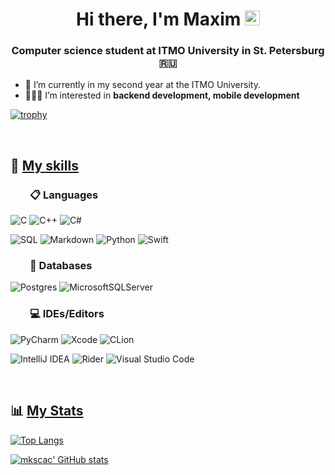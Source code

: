 <h1 align="center">Hi there, I'm Maxim</a> 
<img src="https://github.com/blackcater/blackcater/raw/main/images/Hi.gif" height="24gig"/></h1>
<h3 align="center">Computer science student at ITMO University in St. Petersburg🇷🇺</h3>


- 🌱 I’m currently in my second year at the ITMO University.
- 👨🏻‍💻 I’m interested in **backend development, mobile development**

[![trophy](https://github-profile-trophy.vercel.app/?username=mkscac)](https://github.com/mkscac/github-profile-trophy)


&nbsp;
&nbsp;
## 🧰 <u>My skills</u>

### &nbsp; &nbsp; &nbsp; &nbsp; 📋 Languages
![C](https://img.shields.io/badge/c-%2300599C.svg?style=for-the-badge&logo=c&logoColor=white)
![C++](https://img.shields.io/badge/c++-%2300599C.svg?style=for-the-badge&logo=c%2B%2B&logoColor=white)
![C#](https://img.shields.io/badge/c%23-%23239120.svg?style=for-the-badge&logo=c-sharp&logoColor=white)

![SQL](https://img.shields.io/badge/SQL-%2307405e.svg?style=for-the-badge&logo=sqlite&logoColor=white) 
![Markdown](https://img.shields.io/badge/markdown-%23000000.svg?style=for-the-badge&logo=markdown&logoColor=white)
![Python](https://img.shields.io/badge/python-3670A0?style=for-the-badge&logo=python&logoColor=ffdd54)
![Swift](https://img.shields.io/badge/swift-F54A2A?style=for-the-badge&logo=swift&logoColor=white)


### &nbsp; &nbsp; &nbsp; &nbsp; 💾 Databases
![Postgres](https://img.shields.io/badge/postgres-%23316192.svg?style=for-the-badge&logo=postgresql&logoColor=white)
![MicrosoftSQLServer](https://img.shields.io/badge/Microsoft%20SQL%20Sever-CC2927?style=for-the-badge&logo=microsoft%20sql%20server&logoColor=white)


### &nbsp; &nbsp; &nbsp; &nbsp; 💻 IDEs/Editors
![PyCharm](https://img.shields.io/badge/pycharm-143?style=for-the-badge&logo=pycharm&logoColor=black&color=black&labelColor=green)
![Xcode](https://img.shields.io/badge/Xcode-007ACC?style=for-the-badge&logo=Xcode&logoColor=white)
![CLion](https://img.shields.io/badge/CLion-black?style=for-the-badge&logo=clion&logoColor=white)

![IntelliJ IDEA](https://img.shields.io/badge/IntelliJIDEA-000000.svg?style=for-the-badge&logo=intellij-idea&logoColor=white)
![Rider](https://img.shields.io/badge/Rider-000000.svg?style=for-the-badge&logo=Rider&logoColor=white&color=black&labelColor=crimson)
![Visual Studio Code](https://img.shields.io/badge/Visual%20Studio%20Code-0078d7.svg?style=for-the-badge&logo=visual-studio-code&logoColor=white)


&nbsp;
&nbsp;
## 📊 <u>My Stats</u>
[![Top Langs](https://github-readme-stats.vercel.app/api/top-langs/?username=mkscac&layout=compact)](https://github.com/mkscac/github-readme-stats)

[![mkscac' GitHub stats](https://github-readme-stats.vercel.app/api?username=mkscac)](https://github.com/mkscac/github-readme-stats)
